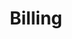 ---
title: Billing
position_number: 3
parameters:
  - name:
    content:
content_markdown: |-
  The **RaaS** solution is 100% free. You only pay for the trees at a cost of **$1 per tree**, and payment is made directly to the reforestation organization. By paying the reforestation organisation directly, you can be sure that every cent is spent on planting trees.

  Here's what you can expect from the billing process:
  1. At the beginning of each month, we’ll check-in with you via a quick email to confirm the tree planting requests you’ve made in the last month.
  2. If all looks ok, we’ll then reach out to our partner reforestation organization where you requested to plant trees and have them initiate an invoice. 
  3. You’ll receive an invoice from the reforestation organization and be able to remit payment directly to them. 
  4. Once you pay the reforestation organisation, they begin the process of planting these trees. 

  Note: Some reforestation organizations request a minimum number of tree planting requests before providing an invoice, normally around 20 trees. If you do not end up planting 20 trees within a month, we normally just extend the billing period until you do hit the minimum. 
  
  This is a flexible process, and we're happy to help you through it - [reach out to us](mailto:info@digitalhumani.com) with any questions you have.

  
---